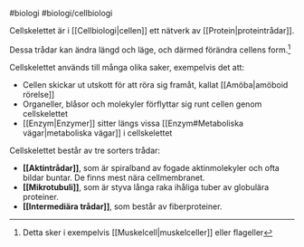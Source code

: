 #biologi #biologi/cellbiologi 

Cellskelettet är i [[Cellbiologi|cellen]] ett nätverk av [[Protein|proteintrådar]].

Dessa trådar kan ändra längd och läge, och därmed förändra cellens form.[^1]

Cellskelettet används till många olika saker, exempelvis det att:
- Cellen skickar ut utskott för att röra sig framåt, kallat [[Amöba|amöboid rörelse]]
- Organeller, blåsor och molekyler förflyttar sig runt cellen genom cellskelettet
- [[Enzym|Enzymer]] sitter längs vissa [[Enzym#Metaboliska vägar|metaboliska vägar]] i cellskelettet

Cellskelettet består av tre sorters trådar:
- **[[Aktintrådar]]**, som är spiralband av fogade aktinmolekyler och ofta bildar buntar. De finns mest nära cellmembranet.
- **[[Mikrotubuli]]**, som är styva långa raka ihåliga tuber av globulära proteiner.
- **[[Intermediära trådar]]**, som består av fiberproteiner.

[^1]: Detta sker i exempelvis [[Muskelcell|muskelceller]] eller flageller